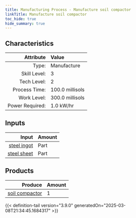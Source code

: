 ```yaml
---
title: Manufacturing Process - Manufacture soil compactor
linkTitle: Manufacture soil compactor
toc_hide: true
hide_summary: true
---
```

<!-- This is generated by the MarsSim HelpGenertor, do not edit. -->


## Characteristics

| Attribute      | Value |
|--------:|:------|
|Type:|Manufacture|
|Skill Level:|3|
|Tech Level:|2|
|Process Time:|100.0 millisols|
|Work Level:|300.0 millisols|
|Power Required:|1.0 kW/hr|

## Inputs

| Input      | Amount |
|--------:|:------|
|[steel ingot](/docs/definitions/part/steel-ingot)|Part|14|
|[steel sheet](/docs/definitions/part/steel-sheet)|Part|2|

## Products


| Produce      | Amount |
|--------:|:------|
|[soil compactor](/docs/definitions/part/soil-compactor)|1|



{{< definition-tail version="3.9.0" generatedOn="2025-03-08T21:34:45.1684317" >}}



